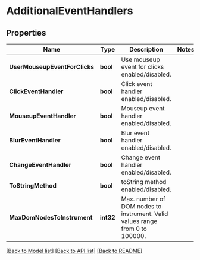 # AdditionalEventHandlers

## Properties

Name | Type | Description | Notes
------------ | ------------- | ------------- | -------------
**UserMouseupEventForClicks** | **bool** | Use mouseup event for clicks enabled/disabled. | 
**ClickEventHandler** | **bool** | Click event handler enabled/disabled. | 
**MouseupEventHandler** | **bool** | Mouseup event handler enabled/disabled. | 
**BlurEventHandler** | **bool** | Blur event handler enabled/disabled. | 
**ChangeEventHandler** | **bool** | Change event handler enabled/disabled. | 
**ToStringMethod** | **bool** | toString method enabled/disabled. | 
**MaxDomNodesToInstrument** | **int32** | Max. number of DOM nodes to instrument. Valid values range from 0 to 100000. | 

[[Back to Model list]](../README.md#documentation-for-models) [[Back to API list]](../README.md#documentation-for-api-endpoints) [[Back to README]](../README.md)


